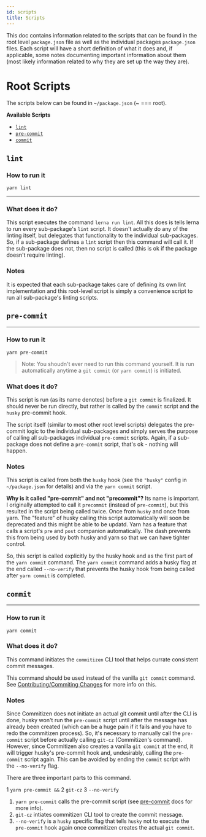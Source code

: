 ```yaml
---
id: scripts
title: Scripts
---
```


This doc contains information related to the scripts that can be found in the root level `package.json` file as well as the individual packages `package.json` files. Each script will have a short definition of what it does and, if applicable, some notes documenting important information about them (most likely information related to why they are set up the way they are).



# Root Scripts

The scripts below can be found in `~/package.json` (~ === root).

**Available Scripts**
 - [`lint`](#lint)
 - [`pre-commit`](#pre-commit)
 - [`commit`](#commit)

## `lint`

### How to run it

`yarn lint`

---


### What does it do?
This script executes the command `lerna run lint`. All this does is tells lerna to run every sub-package's `lint` script. It doesn't actually do any of the linting itself, but delegates that functionality to the individual sub-packages. So, if a sub-package defines a `lint` script then this command will call it. If the sub-package does not, then no script is called (this is ok if the package doesn't require linting). 

### Notes
It is expected that each sub-package takes care of defining its own lint implementation and this root-level script is simply a convenience script to run all sub-package's linting scripts.

## `pre-commit`

---


### How to run it
`yarn pre-commit`
> Note: You shoudn't ever need to run this command yourself. It is run automatically anytime a `git commit` (or `yarn commit`) is initiated.

### What does it do?
This script is run (as its name denotes) before a `git commit` is finalized. It should never be run directly, but rather is called by the `commit` script and the `husky` pre-commit hook. 

The script itself (similar to most other root level scripts) delegates the pre-commit logic to the individual sub-packages and simply serves the purpose of calling all sub-packages individual `pre-commit` scripts. Again, if a sub-package does not define a `pre-commit` script, that's ok - nothing will happen. 


### Notes
This script is called from both the `husky` hook (see the `"husky"` config in `~/package.json` for details) and via the `yarn commit` script.

**Why is it called "pre-commit" and not "precommit"?**
Its name is important. I originally attempted to call it `precommit` (instead of `pre-commit`), but this resulted in the script being called twice. Once from `husky` and once from yarn. The "feature" of husky calling this script automatically will soon be deprecated and this might be able to be updatd. Yarn has a feature that calls a script's `pre` and `post` companion automatically. The dash prevents this from being used by both husky and yarn so that we can have tighter control.

So, this script is called explicitly by the husky hook and as the first part of the `yarn commit` command. The `yarn commit` command adds a husky flag at the end called `--no-verify` that prevents the husky hook from being called after `yarn commit` is completed. 

## `commit`

---


### How to run it
`yarn commit`

### What does it do?
This command initiates the `commitizen` CLI tool that helps currate consistent commit messages.

This command should be used instead of the vanilla `git commit` command. See [Contributing/Commiting Changes](contributing#committing-changes) for more info on this. 

### Notes
Since Commitizen does not initiate an actual git commit until after the CLI is done, husky won't run the `pre-commit` script until after the message has already been created (which can be a huge pain if it fails and you have to redo the commitizen process). So, it's necessary to manually call the `pre-commit` script before actually calling `git-cz` (Commitizen's command). However, since Commitizen also creates a vanilla `git commit` at the end, it will trigger husky's pre-commit hook and, undesirably, calling the `pre-commit` script again. This can be avoided by ending the `commit` script with the `--no-verify` flag.

There are three important parts to this command. 

1 `yarn pre-commit &&` 2 `git-cz` 3 `--no-verify`

1. `yarn pre-commit` calls the pre-commit script (see [pre-commit](#pre-commit) docs for more info).
2. `git-cz` intiates commitizen CLI tool to create the commit message.
3. `--no-verify` is a `husky` specific flag that tells `husky` not to execute the `pre-commit` hook again once commitizen creates the actual `git commit`. 

